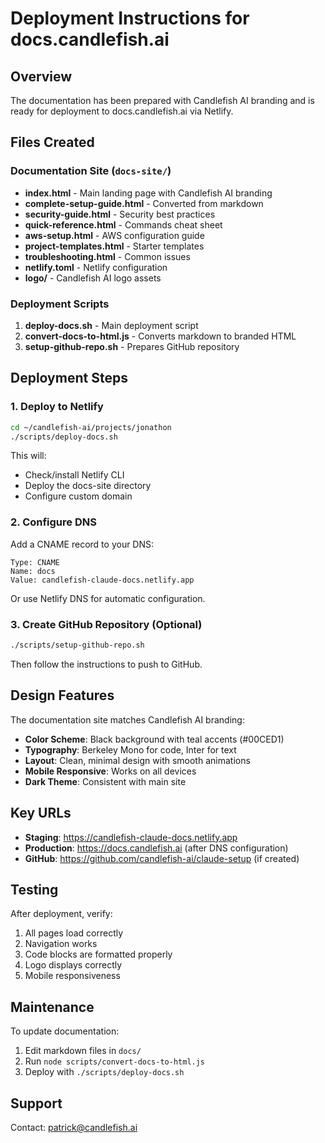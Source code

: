 # Deployment Instructions for docs.candlefish.ai

## Overview

The documentation has been prepared with Candlefish AI branding and is ready for deployment to docs.candlefish.ai via Netlify.

## Files Created

### Documentation Site (`docs-site/`)
- **index.html** - Main landing page with Candlefish AI branding
- **complete-setup-guide.html** - Converted from markdown
- **security-guide.html** - Security best practices
- **quick-reference.html** - Commands cheat sheet
- **aws-setup.html** - AWS configuration guide
- **project-templates.html** - Starter templates
- **troubleshooting.html** - Common issues
- **netlify.toml** - Netlify configuration
- **logo/** - Candlefish AI logo assets

### Deployment Scripts
1. **deploy-docs.sh** - Main deployment script
2. **convert-docs-to-html.js** - Converts markdown to branded HTML
3. **setup-github-repo.sh** - Prepares GitHub repository

## Deployment Steps

### 1. Deploy to Netlify

```bash
cd ~/candlefish-ai/projects/jonathon
./scripts/deploy-docs.sh
```

This will:
- Check/install Netlify CLI
- Deploy the docs-site directory
- Configure custom domain

### 2. Configure DNS

Add a CNAME record to your DNS:
```
Type: CNAME
Name: docs
Value: candlefish-claude-docs.netlify.app
```

Or use Netlify DNS for automatic configuration.

### 3. Create GitHub Repository (Optional)

```bash
./scripts/setup-github-repo.sh
```

Then follow the instructions to push to GitHub.

## Design Features

The documentation site matches Candlefish AI branding:
- **Color Scheme**: Black background with teal accents (#00CED1)
- **Typography**: Berkeley Mono for code, Inter for text
- **Layout**: Clean, minimal design with smooth animations
- **Mobile Responsive**: Works on all devices
- **Dark Theme**: Consistent with main site

## Key URLs

- **Staging**: https://candlefish-claude-docs.netlify.app
- **Production**: https://docs.candlefish.ai (after DNS configuration)
- **GitHub**: https://github.com/candlefish-ai/claude-setup (if created)

## Testing

After deployment, verify:
1. All pages load correctly
2. Navigation works
3. Code blocks are formatted properly
4. Logo displays correctly
5. Mobile responsiveness

## Maintenance

To update documentation:
1. Edit markdown files in `docs/`
2. Run `node scripts/convert-docs-to-html.js`
3. Deploy with `./scripts/deploy-docs.sh`

## Support

Contact: patrick@candlefish.ai